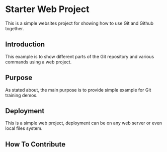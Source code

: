 # Starter Web Project

This is a simple websites project for showing how to use Git and Github together.

## Introduction

This example is to show different parts of the Git repository and various commands using a web project. 

## Purpose

As stated about, the main purpose is to provide simple example for Git training demos. 

## Deployment

This is a simple web project, deployment can be on any web server or even local files system.

## How To Contribute